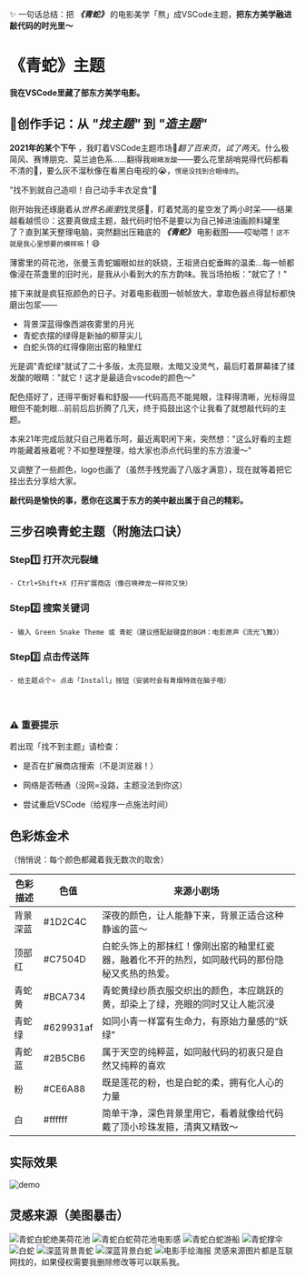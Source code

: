 ✨ 一句话总结：把 ***《青蛇》*** 的电影美学「熬」成VSCode主题，<a>**把东方美学融进敲代码的时光里～**</a>

# 《青蛇》主题

**我在VSCode里藏了部东方美学电影。**

## 🎨创作手记：从 ***"找主题"*** 到 ***"造主题"***
**2021年的某个下午** ，我盯着VSCode主题市场🔎<em>翻了百来页</em>，<em>试了两天</em>。什么极简风、赛博朋克、莫兰迪色系......翻得我``眼睛发酸``——要么花里胡哨晃得代码都看不清的🙈，要么灰不溜秋像在看黑白电视的😭，``愣是没找到合眼缘的``。

"找不到就自己造呗！自己动手丰衣足食"💪

刚开始我还琢磨着从<em>世界名画里</em>找灵感🔎，盯着梵高的星空发了两小时呆——结果越看越慌😣：这要真做成主题，敲代码时怕不是要以为自己掉进油画颜料罐里了？直到某天整理电脑，突然翻出压箱底的 ***《青蛇》*** 电影截图——哎呦喂！``这不就是我心里想要的模样嘛``！😄

薄雾里的荷花池，张曼玉青蛇媚眼如丝的妖娆，王祖贤白蛇垂眸的温柔...每一帧都像浸在茶盏里的旧时光，是我从小看到大的东方韵味。我当场拍板："就它了！"

接下来就是疯狂抠颜色的日子。对着电影截图一帧帧放大，拿取色器点得鼠标都快磨出包浆——

- 背景深蓝得像西湖夜雾里的月光
- 青蛇衣摆的绿得是新抽的柳芽尖儿
- 白蛇头饰的红得像刚出窑的釉里红

光是调"青蛇绿"就试了二十多版，太亮显眼，太暗又没灵气，最后盯着屏幕揉了揉发酸的眼睛："就它！这才是最适合vscode的颜色～"

配色搭好了，还得平衡好看和舒服——代码高亮不能晃眼，注释得清晰，光标得显眼但不能刺眼...前前后后折腾了几天，终于捣鼓出这个让我看了就想敲代码的主题。

本来21年完成后就只自己用着乐呵，最近离职闲下来，突然想："这么好看的主题咋能藏着掖着呢？不如整理整理，给大家也添点代码里的东方浪漫～"

又调整了一些颜色，logo也画了（虽然手残党画了八版才满意），现在就等着把它挂出去分享给大家。

**敲代码是愉快的事，<a>愿你在这属于东方的美中敲出属于自己的精彩。</a>**

## 三步召唤青蛇主题（附施法口诀）

### ​Step1️⃣ 打开次元裂缝​​

    - Ctrl+Shift+X 打开扩展商店（像召唤神龙一样帅又快）

### ​Step2️⃣ 搜索关键词​​

    - 输入 Green Snake Theme 或 青蛇（建议搭配敲键盘的BGM：电影原声《流光飞舞》）

### ​Step3️⃣ 点击传送阵​​
    - 给主题点个⭐ 点击「Install」按钮（安装时会有青烟特效在脑子哦）

​​<h3>⚠️ 重要提示​​</h3>
若出现「找不到主题」请检查：

- 是否在​​扩展商店​​搜索（不是浏览器！）

- 网络是否畅通（没网=没路，主题没法到你这）

- 尝试重启VSCode（给程序一点施法时间）

## 色彩炼金术
（悄悄说：每个颜色都藏着我无数次的取舍）
<table>
    <thead>
        <tr>
            <th>色彩描述</th>
            <th>色值</th>
            <th>来源小剧场</th>
        </tr>
    </thead>
    <tbody>
        <tr>
            <td>背景深蓝</td>
            <td>#1D2C4C</td>
            <td>深夜的颜色，让人能静下来，背景正适合这种静谧的蓝～</td>
        </tr>
        <tr>
            <td>顶部红</td>
            <td>#C7504D</td>
            <td>白蛇头饰上的那抹红！像刚出窑的釉里红瓷器，融着化不开的热烈，如同敲代码的那份隐秘又炙热的热爱。</td>
        </tr>
        <tr>
            <td>青蛇黄</td>
            <td>#BCA734</td>
            <td>青蛇黄绿纱质衣服交织出的颜色，本应跳跃的黄，却染上了绿，亮眼的同时又让人能沉浸</td>
        </tr>
        <tr>
            <td>青蛇绿</td>
            <td>#629931af</td>
            <td>如同小青一样富有生命力，有原始力量感的“妖绿”</td>
        </tr>
        <tr>
            <td>青蛇蓝</td>
            <td>#2B5CB6</td>
            <td>属于天空的纯粹蓝，如同敲代码的初衷只是自然又纯粹的喜欢</td>
        </tr>
        <tr>
            <td>粉</td>
            <td>#CE6A88</td>
            <td>既是莲花的粉，也是白蛇的柔，拥有化人心的力量</td>
        </tr>
        <tr>
            <td>白</td>
            <td>#ffffff</td>
            <td>简单干净，深色背景里用它，看着就像给代码戴了顶小珍珠发箍，清爽又精致～</td>
        </tr>
    </tbody>
</table>

## 实际效果
![demo](https://gitee.com/tomato-gitee/qing-she-theme/raw/master/images/demo.png)

## 灵感来源（美图暴击）
![青蛇白蛇绝美荷花池](https://gitee.com/tomato-gitee/qing-she-theme/raw/master/images/InspirationSource1.jpg)
![青蛇白蛇荷花池电影感](https://gitee.com/tomato-gitee/qing-she-theme/raw/master/images/InspirationSource2.jpg)
![青蛇白蛇游船](https://gitee.com/tomato-gitee/qing-she-theme/raw/master/images/InspirationSource3.jpg)
![青蛇撑伞](https://gitee.com/tomato-gitee/qing-she-theme/raw/master/images/InspirationSource4.jpg)
![白蛇](https://gitee.com/tomato-gitee/qing-she-theme/raw/master/images/InspirationSource5.jpg)
![深蓝背景青蛇](https://gitee.com/tomato-gitee/qing-she-theme/raw/master/images/InspirationSource6.jpg)
![深蓝背景白蛇](https://gitee.com/tomato-gitee/qing-she-theme/raw/master/images/InspirationSource7.jpg)
![电影手绘海报](https://gitee.com/tomato-gitee/qing-she-theme/raw/master/images/InspirationSource8.jpg)
灵感来源图片都是互联网找的，如果侵权需要我删除修改等可以联系我。
